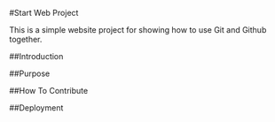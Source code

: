 #Start Web Project

This is a simple website project for
showing how to use Git and Github together.

##Introduction

##Purpose

##How To Contribute

##Deployment
